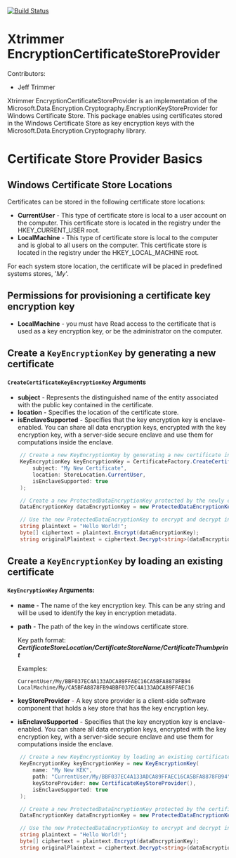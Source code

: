 
[![Build Status](https://dev.azure.com/Xtrimmer/EncryptionCertificateStoreProvider/_apis/build/status/Xtrimmer.EncryptionCertificateStoreProvider?branchName=master)](https://dev.azure.com/Xtrimmer/EncryptionCertificateStoreProvider/_build/latest?definitionId=4&branchName=master)

# Xtrimmer EncryptionCertificateStoreProvider
Contributors:
- Jeff Trimmer

Xtrimmer EncryptionCertificateStoreProvider is an implementation of the Microsoft.Data.Encryption.Cryptography.EncryptionKeyStoreProvider for Windows Certificate Store. 
This package enables using certificates stored in the Windows Certificate Store as key encryption keys with the Microsoft.Data.Encryption.Cryptography library.

# Certificate Store Provider Basics
## Windows Certificate  Store Locations
Certificates can be stored in the following certificate store locations:
- **CurrentUser** - This type of certificate store is local to a user account on the computer. This certificate store is located in the registry under the HKEY_CURRENT_USER root.
- **LocalMachine** - This type of certificate store is local to the computer and is global to all users on the computer. This certificate store is located in the registry under the HKEY_LOCAL_MACHINE root.

For each system store location, the certificate will be placed in predefined systems stores, '*My*'.
## Permissions for provisioning a certificate key encryption key
- **LocalMachine** - you must have Read access to the certificate that is used as a key encryption key, or be the administrator on the computer.


## Create a `KeyEncryptionKey` by generating a new certificate
#### `CreateCertificateKeyEncryptionKey` Arguments
- **subject** - Represents the distinguished name of the entity associated with the public key contained in the certificate.
- **location** - Specifies the location of the certificate store.
- **isEnclaveSupported** - Specifies that the key encryption key is enclave-enabled. You can share all data encryption keys, encrypted with the key encryption key, with a server-side secure enclave and use them for computations inside the enclave.

```csharp
    // Create a new KeyEncryptionKey by generating a new certificate in the CurrentUser location.
    KeyEncryptionKey keyEncryptionKey = CertificateFactory.CreateCertificateKeyEncryptionKey(
        subject: "My New Certificate", 
        location: StoreLocation.CurrentUser, 
        isEnclaveSupported: true
    );

    // Create a new ProtectedDataEncryptionKey protected by the newly created certificate KeyEncryptionKey.
    DataEncryptionKey dataEncryptionKey = new ProtectedDataEncryptionKey("My new DEK", keyEncryptionKey);

    // Use the new ProtectedDataEncryptionKey to encrypt and decrypt information.
    string plaintext = "Hello World!";
    byte[] ciphertext = plaintext.Encrypt(dataEncryptionKey);
    string originalPlaintext = ciphertext.Decrypt<string>(dataEncryptionKey); 
```

## Create a `KeyEncryptionKey` by loading an existing certificate
#### `KeyEncryptionKey` Arguments:
- **name** - The name of the key encryption key. This can be any string and will be used to identify the key in encryption metadata.
- **path** - The path of the key in the windows certificate store. 

    Key path format: ***CertificateStoreLocation/CertificateStoreName/CertificateThumbprint***
    
    Examples:
    ```
    CurrentUser/My/BBF037EC4A133ADCA89FFAEC16CA5BFA8878FB94
    LocalMachine/My/CA5BFA8878FB94BBF037EC4A133ADCA89FFAEC16
    ``` 
- **keyStoreProvider** - A key store provider is a client-side software component that holds a key store that has the key encryption key.
- **isEnclaveSupported** - Specifies that the key encryption key is enclave-enabled. You can share all data encryption keys, encrypted with the key encryption key, with a server-side secure enclave and use them for computations inside the enclave.

```csharp
    // Create a new KeyEncryptionKey by loading an existing certificate in the CurrentUser location.
    KeyEncryptionKey keyEncryptionKey = new KeyEncryptionKey(
        name: "My New KEK", 
        path: "CurrentUser/My/BBF037EC4A133ADCA89FFAEC16CA5BFA8878FB94", 
        keyStoreProvider: new CertificateKeyStoreProvider(), 
        isEnclaveSupported: true
    );

    // Create a new ProtectedDataEncryptionKey protected by the certificate KeyEncryptionKey.
    DataEncryptionKey dataEncryptionKey = new ProtectedDataEncryptionKey(name: "My new DEK", keyEncryptionKey);

    // Use the new ProtectedDataEncryptionKey to encrypt and decrypt information.
    string plaintext = "Hello World!";
    byte[] ciphertext = plaintext.Encrypt(dataEncryptionKey);
    string originalPlaintext = ciphertext.Decrypt<string>(dataEncryptionKey); 
```
